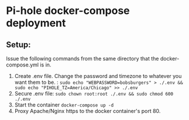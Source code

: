 # Pi-hole docker-compose deployment

## Setup:
Issue the following commands from the same directory that the docker-compose.yml is in.
1. Create .env file. Change the password and timezone to whatever you want them to be. : ```sudo echo "WEBPASSWORD=bobsburgers" > ./.env && sudo echo "PIHOLE_TZ=America/Chicago" >> ./.env```
2. Secure .env file: ```sudo chown root:root ./.env && sudo chmod 600 ./.env```
3. Start the container ```docker-compose up -d```
4. Proxy Apache/Nginx https to the docker container's port 80.

